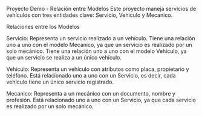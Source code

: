 Proyecto Demo - Relación entre Modelos
Este proyecto maneja servicios de vehículos con tres entidades clave: Servicio, Vehiculo y Mecanico.

Relaciones entre los Modelos

Servicio:
Representa un servicio realizado a un vehículo.
Tiene una relación uno a uno con el modelo Mecanico, ya que un servicio es realizado por un solo mecánico.
Tiene una relación uno a uno con el modelo Vehiculo, ya que un servicio se realiza a un único vehículo.

Vehiculo:
Representa un vehículo con atributos como placa, propietario y teléfono.
Está relacionado uno a uno con un Servicio, es decir, cada vehículo tiene un único servicio registrado.

Mecanico:
Representa a un mecánico con un documento, nombre y profesión.
Está relacionado uno a uno con un Servicio, ya que cada servicio es realizado por un solo mecánico.
